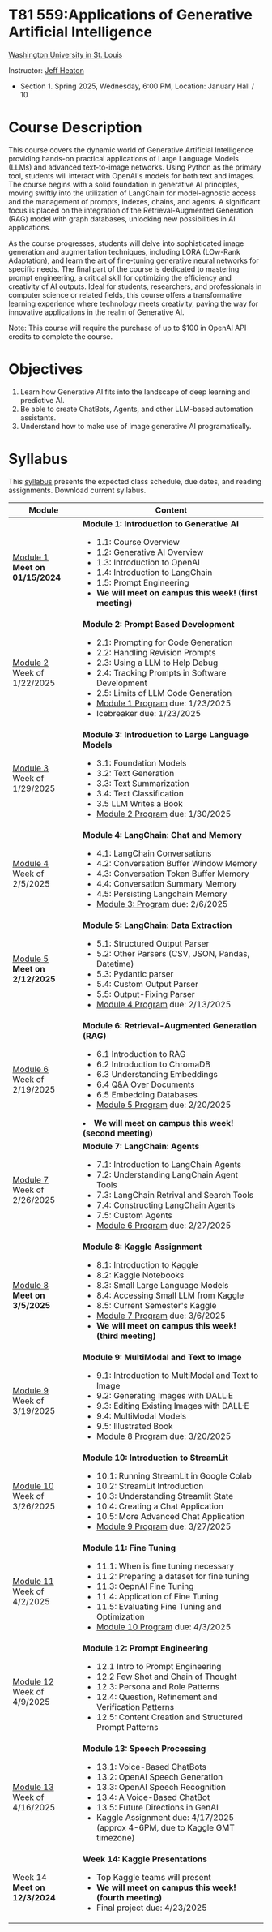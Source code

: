 # T81 559:Applications of Generative Artificial Intelligence

[Washington University in St. Louis](http://www.wustl.edu)

Instructor: [Jeff Heaton](https://sites.wustl.edu/jeffheaton/)

- Section 1. Spring 2025, Wednesday, 6:00 PM, Location: January Hall / 10

# Course Description

This course covers the dynamic world of Generative Artificial Intelligence providing hands-on practical applications of Large Language Models (LLMs) and advanced text-to-image networks. Using Python as the primary tool, students will interact with OpenAI's models for both text and images. The course begins with a solid foundation in generative AI principles, moving swiftly into the utilization of LangChain for model-agnostic access and the management of prompts, indexes, chains, and agents. A significant focus is placed on the integration of the Retrieval-Augmented Generation (RAG) model with graph databases, unlocking new possibilities in AI applications.

As the course progresses, students will delve into sophisticated image generation and augmentation techniques, including LORA (LOw-Rank Adaptation), and learn the art of fine-tuning generative neural networks for specific needs. The final part of the course is dedicated to mastering prompt engineering, a critical skill for optimizing the efficiency and creativity of AI outputs. Ideal for students, researchers, and professionals in computer science or related fields, this course offers a transformative learning experience where technology meets creativity, paving the way for innovative applications in the realm of Generative AI.

Note: This course will require the purchase of up to $100 in OpenAI API credits to complete the course.

# Objectives

1. Learn how Generative AI fits into the landscape of deep learning and predictive AI.
2. Be able to create ChatBots, Agents, and other LLM-based automation assistants.
3. Understand how to make use of image generative AI programatically.

# Syllabus

This [syllabus](https://data.heatonresearch.com/wustl/syllabus/jheaton-t81-559-fall-2024-syllabus.pdf) presents the expected class schedule, due dates, and reading assignments. Download current syllabus.

| Module                                                                       | Content                                                                                                                                                                                                                                                                                                                                                                     |
| ---------------------------------------------------------------------------- | --------------------------------------------------------------------------------------------------------------------------------------------------------------------------------------------------------------------------------------------------------------------------------------------------------------------------------------------------------------------------- |
| [Module 1](t81_559_class_01_1_overview.ipynb)<br>**Meet on 01/15/2024**      | **Module 1: Introduction to Generative AI**<ul><li>1.1: Course Overview<li>1.2: Generative AI Overview<li>1.3: Introduction to OpenAI<li>1.4: Introduction to LangChain<li>1.5: Prompt Engineering<li>**We will meet on campus this week! (first meeting)**</ul>                                                                                                            |
| [Module 2](t81_559_class_02_1_dev.ipynb)<br>Week of 1/22/2025                | **Module 2: Prompt Based Development**<ul><li>2.1: Prompting for Code Generation<li>2.2: Handling Revision Prompts<li>2.3: Using a LLM to Help Debug<li>2.4: Tracking Prompts in Software Development<li>2.5: Limits of LLM Code Generation<li>[Module 1 Program](./assignments/assignment_yourname_t81_559_class1.ipynb) due: 1/23/2025<li> Icebreaker due: 1/23/2025</ul> |
| [Module 3](t81_559_class_03_1_llm.ipynb)<br>Week of 1/29/2025                | **Module 3: Introduction to Large Language Models**<ul><li>3.1: Foundation Models<li>3.2: Text Generation<li>3.3: Text Summarization<li>3.4: Text Classification<li>3.5 LLM Writes a Book<li>[Module 2 Program](./assignments/assignment_yourname_t81_559_class2.ipynb) due: 1/30/2025</ul>                                                                                 |
| [Module 4](t81_559_class_04_1_langchain_chat.ipynb)<br>Week of 2/5/2025      | **Module 4: LangChain: Chat and Memory**<ul><li>4.1: LangChain Conversations<li>4.2: Conversation Buffer Window Memory<li>4.3: Conversation Token Buffer Memory<li>4.4: Conversation Summary Memory<li>4.5: Persisting Langchain Memory<li>[Module 3: Program](./assignments/assignment_yourname_t81_559_class3.ipynb) due: 2/6/2025</ul>                                   |
| [Module 5](t81_559_class_05_1_langchain_data.ipynb)<br>**Meet on 2/12/2025** | **Module 5: LangChain: Data Extraction**<ul><li>5.1: Structured Output Parser<li>5.2: Other Parsers (CSV, JSON, Pandas, Datetime)<li>5.3: Pydantic parser<li>5.4: Custom Output Parser<li>5.5: Output-Fixing Parser<li>[Module 4 Program](./assignments/assignment_yourname_t81_559_class4.ipynb) due: 2/13/2025</ul>                                                       |
| [Module 6](t81_559_class_06_1_rag.ipynb)<br>Week of 2/19/2025                | **Module 6: Retrieval-Augmented Generation (RAG)**<ul><li>6.1 Introduction to RAG<li>6.2 Introduction to ChromaDB<li>6.3 Understanding Embeddings<li>6.4 Q&A Over Documents<li>6.5 Embedding Databases<li>[Module 5 Program](./assignments/assignment_yourname_t81_559_class5.ipynb) due: 2/20/2025</ul><li>**We will meet on campus this week! (second meeting)**          |
| [Module 7](t81_559_class_07_1_agents.ipynb)<br>Week of 2/26/2025             | **Module 7: LangChain: Agents**<ul><li>7.1: Introduction to LangChain Agents<li>7.2: Understanding LangChain Agent Tools<li>7.3: LangChain Retrival and Search Tools<li>7.4: Constructing LangChain Agents<li>7.5: Custom Agents<li>[Module 6 Program](./assignments/assignment_yourname_t81_559_class6.ipynb) due: 2/27/2025</ul>                                          |
| [Module 8](t81_559_class_08_1_kaggle_intro.ipynb)<br>**Meet on 3/5/2025**    | **Module 8: Kaggle Assignment**<ul><li>8.1: Introduction to Kaggle<li>8.2: Kaggle Notebooks<li>8.3: Small Large Language Models <li>8.4: Accessing Small LLM from Kaggle<li>8.5: Current Semester's Kaggle<li>[Module 7 Program](./assignments/assignment_yourname_t81_559_class7.ipynb) due: 3/6/2025<li>**We will meet on campus this week! (third meeting)**</ul>        |
| [Module 9](t81_559_class_09_1_image_genai.ipynb)<br>Week of 3/19/2025        | **Module 9: MultiModal and Text to Image**<ul><li>9.1: Introduction to MultiModal and Text to Image<li>9.2: Generating Images with DALL·E<li>9.3: Editing Existing Images with DALL·E<li>9.4: MultiModal Models<li>9.5: Illustrated Book<li>[Module 8 Program](./assignments/assignment_yourname_t81_559_class8.ipynb) due: 3/20/2025</ul>                                  |
| [Module 10](t81_559_class_10_1_streamlit.ipynb)<br>Week of 3/26/2025         | **Module 10: Introduction to StreamLit**<ul><li>10.1: Running StreamLit in Google Colab<li>10.2: StreamLit Introduction<li>10.3: Understanding Streamlit State<li>10.4: Creating a Chat Application<li>10.5: More Advanced Chat Application<li>[Module 9 Program](./assignments/assignment_yourname_t81_559_class9.ipynb) due: 3/27/2025</ul>                               |
| [Module 11](t81_559_class_11_1_finetune.ipynb)<br>Week of 4/2/2025           | **Module 11: Fine Tuning**<ul><li>11.1: When is fine tuning necessary<li>11.2: Preparing a dataset for fine tuning<li>11.3: OepnAI Fine Tuning<li>11.4: Application of Fine Tuning<li>11.5: Evaluating Fine Tuning and Optimization<li>[Module 10 Program](./assignments/assignment_yourname_t81_559_class10.ipynb) due: 4/3/2025</ul>                                      |
| [Module 12](t81_559_class_12_1_prompt_engineering.ipynb)<br>Week of 4/9/2025 | **Module 12: Prompt Engineering**<ul><li>12.1 Intro to Prompt Engineering<li>12.2 Few Shot and Chain of Thought<li>12.3: Persona and Role Patterns<li>12.4: Question, Refinement and Verification Patterns<li>12.5: Content Creation and Structured Prompt Patterns</ul>                                                                                                    |
| [Module 13](t81_559_class_13_1_speech_models.ipynb)<br>Week of 4/16/2025     | **Module 13: Speech Processing**<ul><li>13.1: Voice-Based ChatBots <li>13.2: OpenAI Speech Generation<li>13.3: OpenAI Speech Recognition<li>13.4: A Voice-Based ChatBot<li>13.5: Future Directions in GenAI<li>Kaggle Assignment due: 4/17/2025 (approx 4-6PM, due to Kaggle GMT timezone)</ul>                                                                             |
| Week 14<br>**Meet on 12/3/2024**                                             | **Week 14: Kaggle Presentations**<ul><li>Top Kaggle teams will present<li>**We will meet on campus this week! (fourth meeting)**<li>Final project due: 4/23/2025</ul>                                                                                                                                                                                                       |
